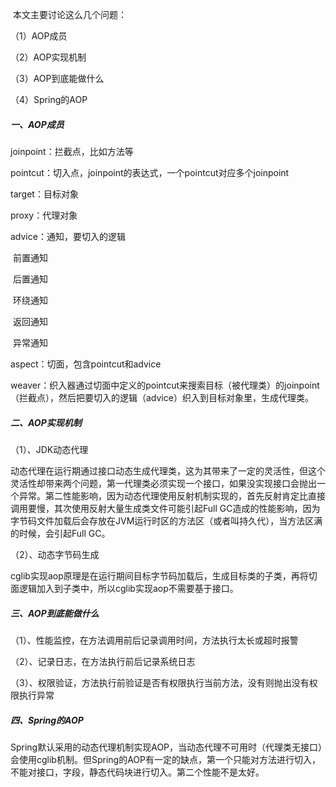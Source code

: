 ​		本文主要讨论这么几个问题：

（1）AOP成员

（2）AOP实现机制

（3）AOP到底能做什么

（4）Spring的AOP

##### 一、AOP成员

joinpoint：拦截点，比如方法等

pointcut：切入点，joinpoint的表达式，一个pointcut对应多个joinpoint

target：目标对象

proxy：代理对象

advice：通知，要切入的逻辑

​	前置通知

​	后置通知

​	环绕通知

​	返回通知

​	异常通知

aspect：切面，包含pointcut和advice

weaver：织入器通过切面中定义的pointcut来搜索目标（被代理类）的joinpoint（拦截点），然后把要切入的逻辑（advice）织入到目标对象里，生成代理类。

##### 二、AOP实现机制

（1）、JDK动态代理

​		动态代理在运行期通过接口动态生成代理类，这为其带来了一定的灵活性，但这个灵活性却带来两个问题，第一代理类必须实现一个接口，如果没实现接口会抛出一个异常。第二性能影响，因为动态代理使用反射机制实现的，首先反射肯定比直接调用要慢，其次使用反射大量生成类文件可能引起Full GC造成的性能影响，因为字节码文件加载后会存放在JVM运行时区的方法区（或者叫持久代），当方法区满的时候，会引起Full GC。

（2）、动态字节码生成

​		cglib实现aop原理是在运行期间目标字节码加载后，生成目标类的子类，再将切面逻辑加入到子类中，所以cglib实现aop不需要基于接口。

##### 三、AOP到底能做什么

（1）、性能监控，在方法调用前后记录调用时间，方法执行太长或超时报警

（2）、记录日志，在方法执行前后记录系统日志

（3）、权限验证，方法执行前验证是否有权限执行当前方法，没有则抛出没有权限执行异常

##### 四、Spring的AOP

​		Spring默认采用的动态代理机制实现AOP，当动态代理不可用时（代理类无接口）会使用cglib机制。但Spring的AOP有一定的缺点，第一个只能对方法进行切入，不能对接口，字段，静态代码块进行切入。第二个性能不是太好。